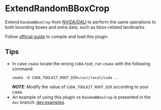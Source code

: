 # ExtendRandomBBoxCrop
Extend `RandomBBoxCrop` from [NVIDA/DALI](https://github.com/NVIDIA/DALI) to perform the same operations to both bounding boxes and extra data, such as bbox-related landmarks.

Follow [official guide](https://docs.nvidia.com/deeplearning/dali/user-guide/docs/examples/custom_operations/custom_operator/create_a_custom_operator.html) to compile and load this plugin.

## Tips
- In case `cmake` locate the wrong `CUDA` root, run `cmake` with the following command:
    ```shell
    cmake -D CUDA_TOOLKIT_ROOT_DIR=/usr/local/cuda ..
    ```
    ***NOTE***: Modify the value of `CUDA_TOOLKIT_ROOT_DIR` according to your case.
- An example of using this plugin vs `RandomBBoxCrop` is presented in the `dev` branch: [dev:examples](https://github.com/fengyuentau/ExtendRandomBBoxCrop/tree/dev/examples).